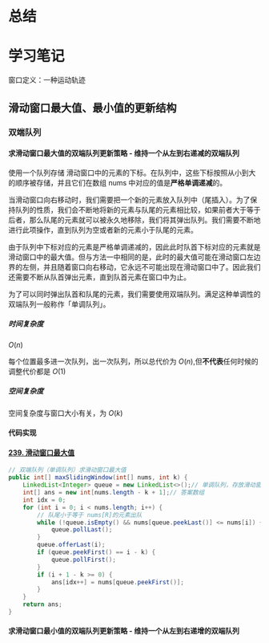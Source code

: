 # 总结

# 学习笔记

窗口定义：一种运动轨迹

## 滑动窗口最大值、最小值的更新结构

### 双端队列

#### 求滑动窗口最大值的双端队列更新策略 - 维持一个从左到右递减的双端队列

使用一个队列存储 滑动窗口中的元素的下标。在队列中，这些下标按照从小到大的顺序被存储，并且它们在数组 nums 中对应的值是**严格单调递减**的。

当滑动窗口向右移动时，我们需要把一个新的元素放入队列中（尾插入）。为了保持队列的性质，我们会不断地将新的元素与队尾的元素相比较，如果前者大于等于后者，那么队尾的元素就可以被永久地移除，我们将其弹出队列。我们需要不断地进行此项操作，直到队列为空或者新的元素小于队尾的元素。

由于队列中下标对应的元素是严格单调递减的，因此此时队首下标对应的元素就是滑动窗口中的最大值。但与方法一中相同的是，此时的最大值可能在滑动窗口左边界的左侧，并且随着窗口向右移动，它永远不可能出现在滑动窗口中了。因此我们还需要不断从队首弹出元素，直到队首元素在窗口中为止。

为了可以同时弹出队首和队尾的元素，我们需要使用双端队列。满足这种单调性的双端队列一般称作「单调队列」。

##### 时间复杂度

$O(n)$

每个位置最多进一次队列，出一次队列，所以总代价为 $O(n)$,但**不代表**任何时候的调整代价都是 $O(1)$

##### 空间复杂度

空间复杂度与窗口大小有关，为 $O(k)$

#### 代码实现

#### [239. 滑动窗口最大值](https://leetcode-cn.com/problems/sliding-window-maximum/)

```java
// 双端队列（单调队列）求滑动窗口最大值
public int[] maxSlidingWindow(int[] nums, int k) {
    LinkedList<Integer> queue = new LinkedList<>();// 单调队列，存放滑动窗口对应值的下标
    int[] ans = new int[nums.length - k + 1];// 答案数组
    int idx = 0;
    for (int i = 0; i < nums.length; i++) {
        // 队尾小于等于 nums[R]的元素出队
        while (!queue.isEmpty() && nums[queue.peekLast()] <= nums[i]) {
            queue.pollLast();
        }
        queue.offerLast(i);
        if (queue.peekFirst() == i - k) {
            queue.pollFirst();
        }
        if (i + 1 - k >= 0) {
            ans[idx++] = nums[queue.peekFirst()];
        }
    }
    return ans;
}
```

#### 求滑动窗口最小值的双端队列更新策略 - 维持一个从左到右递增的双端队列